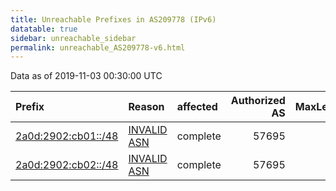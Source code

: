 ```yaml
---
title: Unreachable Prefixes in AS209778 (IPv6)
datatable: true
sidebar: unreachable_sidebar
permalink: unreachable_AS209778-v6.html
---
```


Data as of 2019-11-03 00:30:00 UTC


<div class="datatable-begin"></div>

| Prefix                                                           | Reason                                                                                                      | affected   |   Authorized AS |   MaxLength | Anchor                                         |   unreachable /48s |
|:-----------------------------------------------------------------|:------------------------------------------------------------------------------------------------------------|:-----------|----------------:|------------:|:-----------------------------------------------|-------------------:|
| [2a0d:2902:cb01::/48](https://stat.ripe.net/2a0d:2902:cb01::/48) | [INVALID ASN](https://rpki-validator.ripe.net/announcement-preview?asn=AS209778&prefix=2a0d:2902:cb01::/48) | complete   |           57695 |          29 | [RIPE](unreachable_RIPE_NCC_RPKI_Root-v6.html) |                  1 |
| [2a0d:2902:cb02::/48](https://stat.ripe.net/2a0d:2902:cb02::/48) | [INVALID ASN](https://rpki-validator.ripe.net/announcement-preview?asn=AS209778&prefix=2a0d:2902:cb02::/48) | complete   |           57695 |          29 | [RIPE](unreachable_RIPE_NCC_RPKI_Root-v6.html) |                  1 |

<div class="datatable-end"></div>